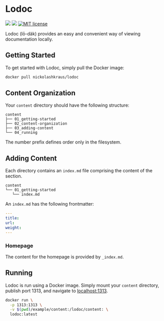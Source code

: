 # Lodoc

[![](https://images.microbadger.com/badges/image/nickolashkraus/lodoc.svg)](https://microbadger.com/images/nickolashkraus/lodoc)
[![](https://images.microbadger.com/badges/version/nickolashkraus/lodoc.svg)](https://microbadger.com/images/nickolashkraus/lodoc)
[![MIT license](https://img.shields.io/badge/License-MIT-blue.svg)](https://github.com/NickolasHKraus/lodoc/blob/master/LICENSE)

Lodoc (lō-däk) provides an easy and convenient way of viewing documentation locally.

## Getting Started

To get started with Lodoc, simply pull the Docker image:

```bash
docker pull nickolashkraus/lodoc
```

## Content Organization

Your `content` directory should have the following structure:

```
content
├── 01_getting-started
├── 02_content-organization
├── 03_adding-content
└── 04_running
```

The number prefix defines order only in the filesystem.

## Adding Content

Each directory contains an `index.md` file comprising the content of the section.

```
content
└── 01_getting-started
   └── index.md
```

An `index.md` has the following frontmatter:

```yaml
---
title:
url:
weight:
---
```

### Homepage

The content for the homepage is provided by `_index.md`.

## Running

Lodoc is run using a Docker image. Simply mount your `content` directory, publish port 1313, and navigate to [localhost:1313](https://localhost:1313).

```bash
docker run \
  -p 1313:1313 \
  -v $(pwd)/example/content:/lodoc/content: \
  lodoc:latest
```

